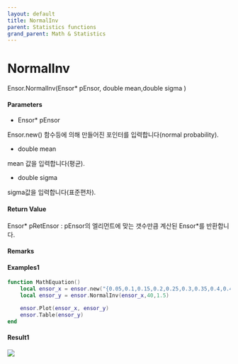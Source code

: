 ```yaml
---
layout: default
title: NormalInv
parent: Statistics functions
grand_parent: Math & Statistics
---
```


# NormalInv

Ensor.NormalInv\(Ensor\* pEnsor, double mean,double sigma \)

#### Parameters

* Ensor\* pEnsor

Ensor.new\(\) 함수등에 의해 만들어진 포인터를 입력합니다\(normal probability\).

* double mean

mean 값을 입력합니다\(평균\).

* double sigma

sigma값을 입력합니다\(표준편차\).

#### Return Value

Ensor\* pRetEnsor : pEnsor의 엘리먼트에 맞는 갯수만큼 계산된 Ensor\*를 반환합니다.

#### Remarks



#### Examples1

```lua
function MathEquation()
 	local ensor_x = ensor.new("{0.05,0.1,0.15,0.2,0.25,0.3,0.35,0.4,0.45,0.5,0.55,0.6,0.65,0.7,0.75,0.8,0.85,0.9,0.95}")
 	local ensor_y = ensor.NormalInv(ensor_x,40,1.5)

 	ensor.Plot(ensor_x, ensor_y)
 	ensor.Table(ensor_y)
end
```

#### Result1

![](./StatisticsAPI/NormalDistInvResult.png)

